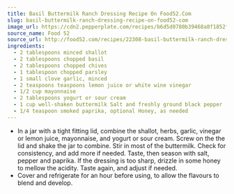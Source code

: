 ```yaml
---
title: Basil Buttermilk Ranch Dressing Recipe On Food52.Com
slug: basil-buttermilk-ranch-dressing-recipe-on-food52-com
image_url: https://cdn2.pepperplate.com/recipes/b6d5d0780b39468a8f1852ffa213c261.jpg
source_name: Food 52
source_url: http://food52.com/recipes/22308-basil-buttermilk-ranch-dressing
ingredients:
  - 2 tablespoons minced shallot
  - 2 tablespoons chopped basil
  - 2 tablespoons chopped chives
  - 1 tablespoon chopped parsley
  - 1 small clove garlic, minced
  - 2 teaspoons teaspoons lemon juice or white wine vinegar
  - 1/2 cup mayonnaise
  - 2 tablespoons yogurt or sour cream
  - 1 cup well-shaken buttermilk Salt and freshly ground black pepper
  - 1/4 teaspoon smoked paprika, optional Honey, as needed
---
```


* In a jar with a tight fitting lid, combine the shallot, herbs, garlic, vinegar or lemon juice, mayonnaise, and yogurt or sour cream. Screw on the the lid and shake the jar to combine. Stir in most of the buttermilk. Check for consistency, and add more if needed. Taste, then season with salt, pepper and paprika. If the dressing is too sharp, drizzle in some honey to mellow the acidity. Taste again, and adjust if needed.
* Cover and refrigerate for an hour before using, to allow the flavours to blend and develop.

